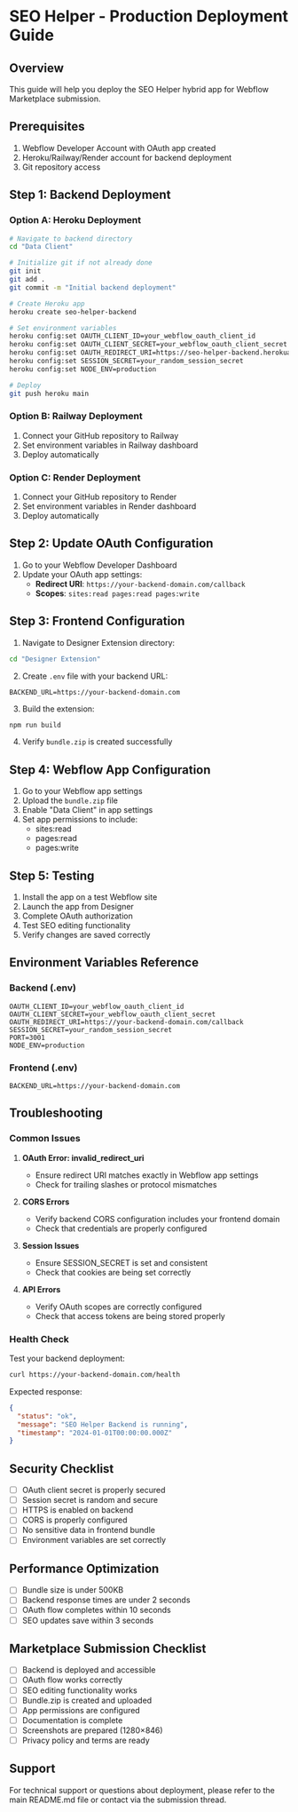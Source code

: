 # SEO Helper - Production Deployment Guide

## Overview
This guide will help you deploy the SEO Helper hybrid app for Webflow Marketplace submission.

## Prerequisites
1. Webflow Developer Account with OAuth app created
2. Heroku/Railway/Render account for backend deployment
3. Git repository access

## Step 1: Backend Deployment

### Option A: Heroku Deployment
```bash
# Navigate to backend directory
cd "Data Client"

# Initialize git if not already done
git init
git add .
git commit -m "Initial backend deployment"

# Create Heroku app
heroku create seo-helper-backend

# Set environment variables
heroku config:set OAUTH_CLIENT_ID=your_webflow_oauth_client_id
heroku config:set OAUTH_CLIENT_SECRET=your_webflow_oauth_client_secret
heroku config:set OAUTH_REDIRECT_URI=https://seo-helper-backend.herokuapp.com/callback
heroku config:set SESSION_SECRET=your_random_session_secret
heroku config:set NODE_ENV=production

# Deploy
git push heroku main
```

### Option B: Railway Deployment
1. Connect your GitHub repository to Railway
2. Set environment variables in Railway dashboard
3. Deploy automatically

### Option C: Render Deployment
1. Connect your GitHub repository to Render
2. Set environment variables in Render dashboard
3. Deploy automatically

## Step 2: Update OAuth Configuration

1. Go to your Webflow Developer Dashboard
2. Update your OAuth app settings:
   - **Redirect URI**: `https://your-backend-domain.com/callback`
   - **Scopes**: `sites:read pages:read pages:write`

## Step 3: Frontend Configuration

1. Navigate to Designer Extension directory:
```bash
cd "Designer Extension"
```

2. Create `.env` file with your backend URL:
```env
BACKEND_URL=https://your-backend-domain.com
```

3. Build the extension:
```bash
npm run build
```

4. Verify `bundle.zip` is created successfully

## Step 4: Webflow App Configuration

1. Go to your Webflow app settings
2. Upload the `bundle.zip` file
3. Enable "Data Client" in app settings
4. Set app permissions to include:
   - sites:read
   - pages:read
   - pages:write

## Step 5: Testing

1. Install the app on a test Webflow site
2. Launch the app from Designer
3. Complete OAuth authorization
4. Test SEO editing functionality
5. Verify changes are saved correctly

## Environment Variables Reference

### Backend (.env)
```env
OAUTH_CLIENT_ID=your_webflow_oauth_client_id
OAUTH_CLIENT_SECRET=your_webflow_oauth_client_secret
OAUTH_REDIRECT_URI=https://your-backend-domain.com/callback
SESSION_SECRET=your_random_session_secret
PORT=3001
NODE_ENV=production
```

### Frontend (.env)
```env
BACKEND_URL=https://your-backend-domain.com
```

## Troubleshooting

### Common Issues

1. **OAuth Error: invalid_redirect_uri**
   - Ensure redirect URI matches exactly in Webflow app settings
   - Check for trailing slashes or protocol mismatches

2. **CORS Errors**
   - Verify backend CORS configuration includes your frontend domain
   - Check that credentials are properly configured

3. **Session Issues**
   - Ensure SESSION_SECRET is set and consistent
   - Check that cookies are being set correctly

4. **API Errors**
   - Verify OAuth scopes are correctly configured
   - Check that access tokens are being stored properly

### Health Check
Test your backend deployment:
```bash
curl https://your-backend-domain.com/health
```

Expected response:
```json
{
  "status": "ok",
  "message": "SEO Helper Backend is running",
  "timestamp": "2024-01-01T00:00:00.000Z"
}
```

## Security Checklist

- [ ] OAuth client secret is properly secured
- [ ] Session secret is random and secure
- [ ] HTTPS is enabled on backend
- [ ] CORS is properly configured
- [ ] No sensitive data in frontend bundle
- [ ] Environment variables are set correctly

## Performance Optimization

- [ ] Bundle size is under 500KB
- [ ] Backend response times are under 2 seconds
- [ ] OAuth flow completes within 10 seconds
- [ ] SEO updates save within 3 seconds

## Marketplace Submission Checklist

- [ ] Backend is deployed and accessible
- [ ] OAuth flow works correctly
- [ ] SEO editing functionality works
- [ ] Bundle.zip is created and uploaded
- [ ] App permissions are configured
- [ ] Documentation is complete
- [ ] Screenshots are prepared (1280×846)
- [ ] Privacy policy and terms are ready

## Support

For technical support or questions about deployment, please refer to the main README.md file or contact via the submission thread.
